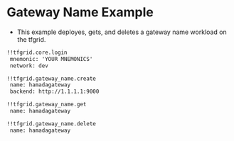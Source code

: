 # Gateway Name Example

- This example deployes, gets, and deletes a gateway name workload on the tfgrid.

```md
!!tfgrid.core.login
 mnemonic: 'YOUR MNEMONICS'
 network: dev

!!tfgrid.gateway_name.create 
 name: hamadagateway
 backend: http://1.1.1.1:9000

!!tfgrid.gateway_name.get
 name: hamadagateway

!!tfgrid.gateway_name.delete
 name: hamadagateway
```
